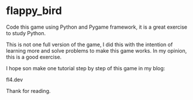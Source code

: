 # flappy_bird
Code this game using Python and Pygame framework, it is a great exercise to study Python.

This is not one full version of the game, I did this with the intention of learning more and solve problems to make this game works. In my opinion, this is a good exercise.

I hope son make one tutorial step by step of this game in my blog:

fl4.dev 

Thank for reading.


